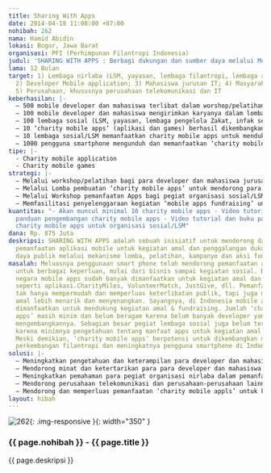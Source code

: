 ```yaml
---
title: Sharing With Apps
date: 2014-04-18 11:08:00 +07:00
nohibah: 262
nama: Hamid Abidin
lokasi: Bogor, Jawa Barat
organisasi: PFI (Perhimpunan Filantropi Indonesia)
judul: 'SHARING WITH APPS : Berbagi dukungan dan sumber daya melalui Mobile Aplikasi'
lama: 12 Bulan
target: 1) Lembaga nirlaba (LSM, yayasan, lembaga filantropi, lembaga amil zakat);
  2) Developer Mobile application; 3) Mahasiswa jurusan IT; 4) Masyarakat donatur;
  5) Perusahaan, khususnya perusahaan telekomunikasi dan IT
keberhasilan: |-
  – 500 mobile developer dan mahasiswa terlibat dalam worshop/pelatihan pengembangan ‘charity mobile apps’
  – 100 mobile developer dan mahasiswa mengirimkan karyanya dalam lomba ‘charity mobile apps’
  – 100 lembaga sosial (LSM, yayasan, lembaga pengelola Zakat, infak sedekah) terlibat dalam workshop/pelatihan pemanfaatan ‘charity mobile apps’
  – 10 ‘charity mobile apps’ (aplikasi dan games) berhasil dikembangkan untuk mendukung kegiatan amal dan fundraising
  – 10 lembaga sosial/LSM memanfaatkan charity mobile apps untuk mendukung kegiatan amal dan penggalangan dukungan/ sumber daya publik
  – 1000 pengguna smartphone mengunduh dan memanfaatkan ‘charity mobile apps’ untuk kegiatan amal dan mendukung program lembaga sosial/LSM
tipe: |-
  - Charity mobile application
  - Charity mobile games
strategi: |-
  – Melalui workshop/pelatihan bagi para developer dan mahasiswa jurusan IT untuk mengembangkan berbagai aplikasi mobile untuk mendukung kegiatan amal dan fundraising
  – Melalui Lomba pembuatan ‘charity mobile apps’ untuk mendorong para developer dan mahasiswa mengembangkan berbagai aplikasi mobile untuk mendukung kegiatan amal dan penggalangan dukungan/ sumber daya publik
  – Melalui Workshop pemanfaatan Apps bagi pegiat organisasi sosial/LSM untuk meningkatkan pengetahuan dan keterampilan mereka mengenai manfaat dan peran aplikasi mobile untuk mendukung kegiatan kegiatan amal dan fundraising
  – Memfasilitasi penyelenggaraan kegiatan ‘mobile apps fundraising’ untuk mendorong lembaga sosial/LSM dan masyarakat memanfaatan aplikasi mobile untuk kegiatan amal dan berbagi sumber daya bagi kepentingan publik
kuantitas: "- Akan muncul minimal 10 charity mobile apps - Video tutorial dan buku
  panduan pengembangan charity mobile apps - Video tutorial dan buku panduan penggunaan
  charity mobile apps untuk organisasi sosial/LSM"
dana: Rp. 875 Juta
deskripsi: SHARING WITH APPS adalah sebuah inisiatif untuk mendorong dan memperluas
  pemanfaatan aplikasi mobile untuk kegiatan amal dan penggalangan dukungan/sumber
  daya publik melalui mekanisme lomba, pelatihan, kampanye dan aksi fundraising
masalah: Meluasnya penggunaan smart phone telah mendorong pemanfaatan aplikasi mobile
  untuk berbagai keperluan, mulai dari bisnis sampai kegiatan sosial. Di berbagai
  negara mobile apps sudah banyak dimanfaatkan untuk kegiatan amal dan fundraising,
  seperti aplikasi.CharityMiles, VolunteerMatch, JustGive, dll. Pemanfaatan aplikasi
  tak hanya mempermudah dan memperluas keterlibatan publik, tapi juga membuat kegiatan
  amal lebih menarik dan menyenangkan. Sayangnya, di Indonesia mobile apps belum banyak
  dimanfaatkan untuk mendukung kegiatan amal & fundraising. Jumlah ‘charity mobile
  apps’ masih minim dan belum beragam karena belum banyak developer yang berminat
  mengembangkannya. Sebagian besar pegiat lembaga sosial juga belum tertarik menggunakannya
  karena minimnya pengetahuan tentang manfaat apps untuk kegiatan amal dan sosial.
  Meski demikian, ‘charity mobile apps’ berpotensi untuk dikembangkan mengingat pesatnya
  perkembangan filantropi dan meningkatnya pengguna smartphone di Indonesia
solusi: |-
  – Meningkatkan pengetahuan dan keterampilan para developer dan mahasiswa jurusan IT dalam pengembangan ‘charity mobile apps’
  – Mendorong minat dan ketertarikan para para developer dan mahasiswa jurusan IT untuk mengembangkan ‘charity mobile apps’
  – Meningkatkan pemahaman para pegiat organisasi nirlaba dalam pemanfaatan charity mobile apps
  – Mendorong perusahaan telekomunikasi dan perusahaan-perusahaan lainnya untuk menjadi mitra dan sponsor dalam pembuatan program ‘charity mobile apps’
  – Mendorong dan memperluas pemanfaatan ‘charity mobile appls’ untuk kegiatan amal dan charity yang dilakukan lembaga sosial/lsm
layout: hibah
---
```


![262](/static/img/hibahcms/262.png){: .img-responsive }{: width="350" }

### {{ page.nohibah }} - {{ page.title }}

{{ page.deskripsi }}
